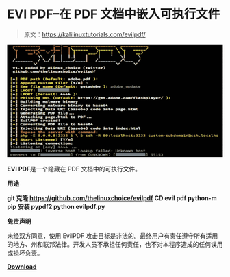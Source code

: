 # EVI PDF–在 PDF 文档中嵌入可执行文件

> 原文：<https://kalilinuxtutorials.com/evilpdf/>

[![EvilPDF – Embedding Executable Files In PDF Documents](img//993d374c16af25a23c53c6e554190e8b.png "EvilPDF – Embedding Executable Files In PDF Documents")](https://1.bp.blogspot.com/-LX8Xv0OzIcI/XvZNpYuezwI/AAAAAAAAGuU/uWb7zrsPNAEPC-pH4dJXEJiaODUEl2uIQCLcBGAsYHQ/s1600/EvilPDF%25281%2529.png)

**EVI PDF**是一个隐藏在 PDF 文档中的可执行文件。

**用途**

**git 克隆 https://github.com/thelinuxchoice/evilpdf
CD evil pdf
python-m pip 安装 pypdf2
python evilpdf.py**

**免责声明**

未经双方同意，使用 EvilPDF 攻击目标是非法的。最终用户有责任遵守所有适用的地方、州和联邦法律。开发人员不承担任何责任，也不对本程序造成的任何误用或损坏负责。

[**Download**](https://github.com/thelinuxchoice/evilpdf)